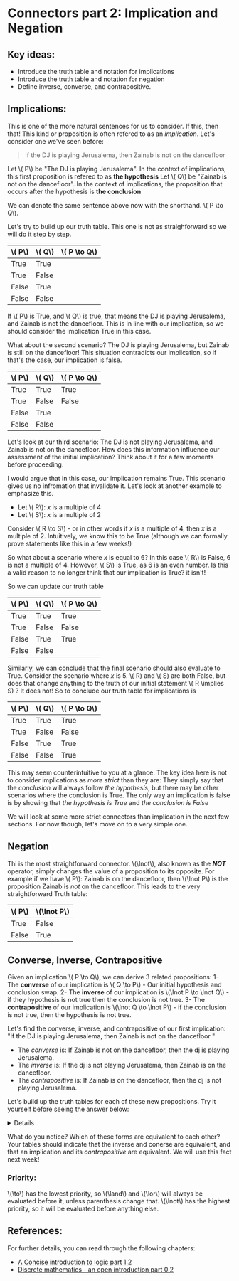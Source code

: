 # Connectors part 2: Implication and Negation

## Key ideas:
- Introduce the truth table and notation for implications
- Introduce the truth table and notation for negation
- Define inverse, converse, and contrapositive.

## Implications:
This is one of the more natural sentences for us to consider. If this, then that! This kind or proposition is often refered to as an *implication*. Let's consider one we've seen before:

> If the DJ is playing Jerusalema, then Zainab is not on the dancefloor

Let \\( P\\) be "The DJ is playing Jerusalema". In the context of implications, this first proposition is refered to as **the hypothesis**
Let \\( Q\\) be "Zainab is not on the dancefloor". In the context of implications, the proposition that occurs after the hypothesis is **the conclusion**

We can denote the same sentence above now with the shorthand. \\( P \to  Q\\).

Let's try to build up our truth table. This one is not as straighforward so we will do it step by step.

| \\( P\\) | \\( Q\\) | \\( P \to  Q\\) |
| ------------ | -------------| -----------------------------------|
| True | True |  |
| True | False |  | 
| False | True |  | 
| False | False |  | 


If \\( P\\) is True, and \\( Q\\) is true, that means the DJ is playing Jerusalema, and Zainab is not the dancefloor. This is in line with our implication, so we should consider the implication True in this case.

What about the second scenario? The DJ is playing Jerusalema, but Zainab is still on the dancefloor! This situation contradicts our implication, so if that's the case, our implication is false.

| \\( P\\) | \\( Q\\) | \\( P \to  Q\\) |
| ------------ | -------------| --------------------------------|
| True | True | True |
| True | False | False | 
| False | True |  | 
| False | False |  | 

Let's look at our third scenario: The DJ is not playing Jerusalema, and Zainab is not on the dancefloor. How does this information influence our assessment of the initial implication? Think about it for a few moments before proceeding. 

I would argue that in this case, our implication remains True. This scenario gives us no infromation that invalidate it. Let's look at another example to emphasize this. 

- Let \\( R\\): *x* is a multiple of 4
- Let \\( S\\): *x* is a multiple of 2

Consider \\( R \to  S\\) - or in other words if *x* is a multiple of 4, then *x* is a multiple of 2. Intuitively, we know this to be True (although we can formally prove statements like this in a few weeks!)

So what about a scenario where *x* is equal to 6? In this case \\( R\\) is False, 6 is not a multiple of 4. However, \\( S\\) is True, as 6 is an even number. Is this a valid reason to no longer think that our implication is True? it isn't!

So we can update our truth table 

| \\( P\\) | \\( Q\\) | \\( P \to  Q\\)|
| ------------ | -------------| -------------------------------|
| True | True | True |
| True | False | False | 
| False | True | True | 
| False | False |  | 

Similarly, we can conclude that the final scenario should also evaluate to True. Consider the scenario where *x* is 5. \\( R) and \\( S) are both False, but does that change anything to the truth of our initial statement \\( R \implies  S) ? It does not! So to conclude our truth table for implications is

| \\( P\\) | \\( Q\\) | \\( P \to  Q\\)|
| ------------ | -------------| -----------------------------------|
| True | True | True |
| True | False | False | 
| False | True | True | 
| False | False | True | 

This may seem counterintuitive to you at a glance. The key idea here is not to consider implications as *more strict* than they are: They simply say that the *conclusion* will always follow *the hypothesis*, but there may be other scenarios where the conclusion is True. The only way an implication is false is by showing that *the hypothesis is True* and *the conclusion is False* 

We will look at some more strict connectors than implication in the next few sections. For now though, let's move on to a very simple one. 

## Negation

Thi is the most straightforward connector. \\(\lnot\\), also known as the ***NOT*** operator, simply changes the value of a proposition to its opposite. For example if we have \\( P\\): Zainab is on the dancefloor, then \\(\lnot P\\) is the proposition Zainab is *not* on the dancefloor. This leads to the very straightforward Truth table:


| \\( P\\) | \\(\lnot  P\\) |
| ------------ | -------------|
| True | False |
| False | True |

## Converse, Inverse, Contrapositive

Given an implication \\( P \to  Q\\), we can derive 3 related propositions:
1- The **converse** of our implication is \\( Q \to  P\\) - Our initial hypothesis and conclusion swap.
2- The **inverse** of our implication is \\(\lnot  P \to \lnot  Q\\) - if they hypothesis is not true then the conclusion is not true.
3- The **contrapositive** of our implication is \\(\lnot  Q \to \lnot  P\\) - if the conclusion is not true, then the hypothesis is not true.

Let's find the converse, inverse, and contrapositive of our first implication: "If the DJ is playing Jerusalema, then Zainab is not on the dancefloor
"

- The *converse* is: If Zainab is not on the dancefloor, then the dj is playing Jerusalema.
- The *inverse* is: If the dj is not playing Jerusalema, then Zainab is on the dancefloor.
- The *contrapositive* is: If Zainab is on the dancefloor, then the dj is not playing Jerusalema.

Let's build up the truth tables for each of these new propositions. Try it yourself before seeing the answer below:

<details>answer:
	
| \\( P\\) | \\( Q\\) | \\( P \to  Q\\)| \\( Q \to  P\\) | \\(\lnot  P \to \lnot  Q\\)|\\(\lnot  Q \to \lnot  P\\) |
| ------------ | -------------| -----------------------------------|--|--|--|
| True | True | True | True | True | True |
| True | False | False | True | True | False |
| False | True | True | False | False | True |
| False | False | True |  True | True | True |

</details>

What do you notice? Which of these forms are equivalent to each other? Your tables should indicate that the inverse and conerse are equivalent, and that an implication and its *contrapositive* are equivalent. We will use this fact next week!

### Priority:
\\(\to\\) has the lowest priority, so \\(\land\\) and \\(\lor\\) will always be evaluated before it, unless parenthesis change that.
\\(\lnot\\) has the highest priority, so it will be evaluated before anything else. 

## References:

For further details, you can read through the following chapters:
- [A Concise introduction to logic part 1.2](https://open.umn.edu/opentextbooks/textbooks/452)
- [Discrete mathematics - an open introduction part 0.2](http://discrete.openmathbooks.org/dmoi3/sec_propositional.html)
